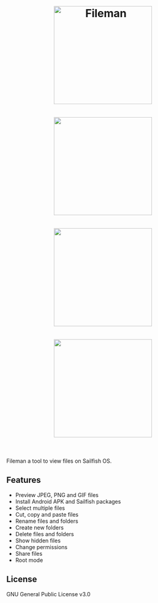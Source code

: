 <h1 align="center">
  <br>
  <img src="https://raw.githubusercontent.com/ruditimmermans/harbour-fileman/master/icons/256x256/harbour-fileman.png" width="256px" alt="Fileman">
  <br>
  <br>
  <img src="https://github.com/ruditimmermans/harbour-fileman/blob/main/Screenshots/Screen1.png" width="256px">
  <br>
  <br>
  <img src="https://github.com/ruditimmermans/harbour-fileman/blob/main/Screenshots/Screen2.png" width="256px">
  <br>
  <br>
  <img src="https://github.com/ruditimmermans/harbour-fileman/blob/main/Screenshots/Screen3.png" width="256px">
  <br>
  <br>
</h1>

Fileman a tool to view files on Sailfish OS.

## Features
- Preview JPEG, PNG and GIF files
- Install Android APK and Sailfish packages
- Select multiple files
- Cut, copy and paste files
- Rename files and folders
- Create new folders
- Delete files and folders
- Show hidden files
- Change permissions
- Share files
- Root mode

## License
GNU General Public License v3.0
